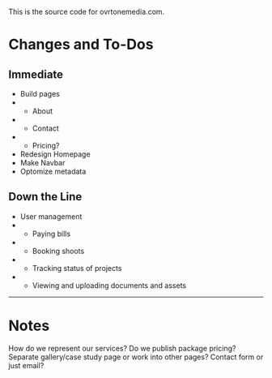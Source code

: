 This is the source code for ovrtonemedia.com.

# Changes and To-Dos

## Immediate
- Build pages
- - About
- - Contact
- - Pricing?
- Redesign Homepage
- Make Navbar
- Optomize metadata

## Down the Line
- User management
- - Paying bills
- - Booking shoots
- - Tracking status of projects
- - Viewing and uploading documents and assets

<hr>

# Notes
How do we represent our services?
Do we publish package pricing?
Separate gallery/case study page or work into other pages?
Contact form or just email?


